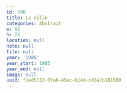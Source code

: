 ```yaml
---
id: 596
title: La ville
categories: Abstrait
w: 81
h: 72
location: null
note: null
file: null
year: '1985'
year_start: 1985
year_end: null
image: null
uuid: f1ed5312-07a6-45ec-b14d-c43a7b181689
---
```


